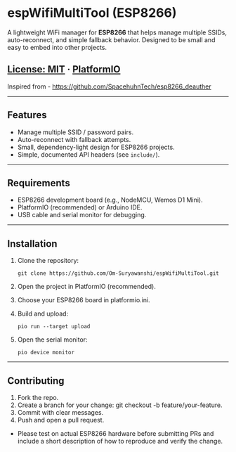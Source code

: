 # espWifiMultiTool (ESP8266)

A lightweight WiFi manager for **ESP8266** that helps manage multiple SSIDs,
auto-reconnect, and simple fallback behavior. Designed to be small and easy to
embed into other projects.

[License: MIT](LICENSE) · [PlatformIO](https://platformio.org)
--

Inspired from - https://github.com/SpacehuhnTech/esp8266_deauther

---

## Features

- Manage multiple SSID / password pairs.  
- Auto-reconnect with fallback attempts.  
- Small, dependency-light design for ESP8266 projects.  
- Simple, documented API headers (see `include/`).

---

## Requirements

- ESP8266 development board (e.g., NodeMCU, Wemos D1 Mini).  
- PlatformIO (recommended) or Arduino IDE.  
- USB cable and serial monitor for debugging.

---

## Installation

1. Clone the repository:

   ```
   git clone https://github.com/Om-Suryawanshi/espWifiMultiTool.git
2. Open the project in PlatformIO (recommended).
3. Choose your ESP8266 board in platformio.ini.
4. Build and upload:
   ```
   pio run --target upload
5. Open the serial monitor:
   ```
   pio device monitor
---

## Contributing
1. Fork the repo.
2. Create a branch for your change: git checkout -b feature/your-feature.
3. Commit with clear messages.
4. Push and open a pull request.
- Please test on actual ESP8266 hardware before submitting PRs and include a short
description of how to reproduce and verify the change.
